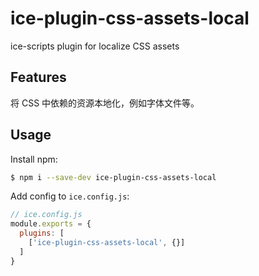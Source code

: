# ice-plugin-css-assets-local

 ice-scripts plugin for localize CSS assets

## Features

将 CSS 中依赖的资源本地化，例如字体文件等。

## Usage

Install npm:

```bash
$ npm i --save-dev ice-plugin-css-assets-local
```

Add config to `ice.config.js`:

```js
// ice.config.js
module.exports = {
  plugins: [
    ['ice-plugin-css-assets-local', {}]
  ]
}
```
